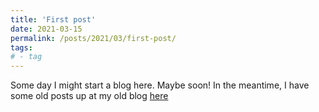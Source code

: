 ```yaml
---
title: 'First post'
date: 2021-03-15
permalink: /posts/2021/03/first-post/
tags:
# - tag
---
```


Some day I might start a blog here. Maybe soon! In the meantime, I have some old posts up at my old blog [here](https://www.markwgirard.site/)
